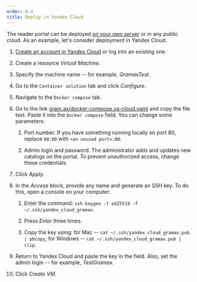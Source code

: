 ```yaml
---
order: 0.4
title: Deploy in Yandex Cloud
---
```


The reader portal can be deployed [on your own server](./../quick-start/own-server/_index) or in any public cloud. As an example, let's consider deployment in Yandex Cloud.

1. [Create an account in Yandex Cloud](https://cloud.yandex.ru/ru/docs/getting-started/individuals/registration) or log into an existing one.

2. Create a resource *Virtual Machine*.

3. Specify the machine name -- for example, *GramaxTest*.

4. Go to the `Container solution` tab and click *Configure*.

5. Navigate to the `Docker compose` tab.

6. Go to the link [gram.ax/docker-compose.ya-cloud.yaml](http://gram.ax/docker-compose.ya-cloud.yaml) and copy the file text. Paste it into the `Docker compose` field. You can change some parameters:

   1. Port number. If you have something running locally on port 80, replace `80:80` with `<an unused port>:80`.

   2. Admin login and password. The administrator adds and updates new catalogs on the portal. To prevent unauthorized access, change these credentials.

7. Click *Apply*.

8. In the *Access* block, provide any name and generate an SSH key. To do this, open a console on your computer:

   1. Enter the command: `ssh-keygen -t ed25519 -f ~/.ssh/yandex_cloud_gramax`.

   2. Press *Enter* three times.

   3. Copy the key using: for Mac -- `cat ~/.ssh/yandex_cloud_gramax.pub | pbcopy`, for Windows -- `cat ~/.ssh/yandex_cloud_gramax.pub | clip`.

9. Return to Yandex Cloud and paste the key in the field. Also, set the admin login -- for example, *TestGramax*.

10. Click *Create VM*.
